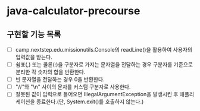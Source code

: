 # java-calculator-precourse
## 구현할 기능 목록<br>
- [ ] camp.nextstep.edu.missionutils.Console의 readLine()을 활용하여 사용자의 입력값을 받는다.
- [ ] 쉼표(,) 또는 콜론(:)을 구분자로 가지는 문자열을 전달하는 경우 구분자를 기준으로 분리한 각 숫자의 합을 반환한다.
- [ ] 빈 문자열을 전달하는 경우 0을 반환한다.
- [ ] "//"와 "\n" 사이의 문자를 커스텀 구분자로 사용한다.
- [ ] 잘못된 값이 입력으로 들어오면 IllegalArgumentException을 발생시킨 후 애플리케이션을 종료한다.(단, System.exit()를 호출하지 않는다.)
